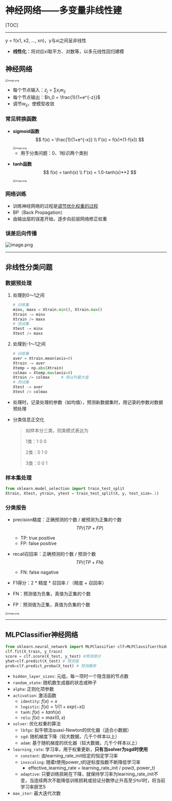 # 神经网络——多变量非线性建

[TOC]

------

y = f(x1, x2, ..., xn)，y与xi之间呈非线性

- **线性化**：将对应xi取平方、对数等，以多元线性回归建模

## 神经网络

<img src="https://upload-images.jianshu.io/upload_images/12014150-3825d8a00f3fde7d.png?imageMogr2/auto-orient/strip%7CimageView2/2/w/1240" alt="image.png" style="zoom:50%;" />

- 每个节点输入：$z_j = \sum x_iw_{ij}$
- 每个节点输出：$h_0 = \frac{1}{1+e^{-z}}$
- 调节$w_{ij}$，使模型收敛

### 常见转换函数

- **sigmoid函数**
  $$
  f(x) = \frac{1}{1+e^{-x}} \\
  f'(x) = f(x)*(1-f(x))
  $$
  

  <img src="https://upload-images.jianshu.io/upload_images/12014150-2e2ee098f29d18f1.png?imageMogr2/auto-orient/strip%7CimageView2/2/w/1240" alt="image.png" style="zoom:50%;" />

  - 用于分类问题：0、1标识两个类别

- **tanh函数**
  $$
  f(x) = tanh(x) \\
  f'(x) = 1.0-tanh(x)**2
  $$
  

  <img src="https://upload-images.jianshu.io/upload_images/12014150-d4e08218a8926cb5.png?imageMogr2/auto-orient/strip%7CimageView2/2/w/1240" alt="image.png" style="zoom:50%;" />

### 网络训练

- 训练神经网络的过程是<u>调节优化权重的过程</u>
- BP（Back Propagation）
- 由输出层的误差开始，逐步向前层网络修正权重

### 误差后向传播

![image.png](https://upload-images.jianshu.io/upload_images/12014150-1b58e9fc5388d43b.png?imageMogr2/auto-orient/strip%7CimageView2/2/w/1240)

------

## 非线性分类问题

### 数据预处理

1. 处理到0～1之间

   ```python
   # 训练集
   minx, maxx = Xtrain.min(), Xtrain.max()
   Xtrain -= minx
   Xtrain /= maxx
   # 测试集
   Xtest -= minx
   Xtest /= maxx
   ```

2. 处理到-1～1之间

   ```python
   # 训练集
   aver = Xtrain.mean(axis=0)
   Xtrain -= aver
   Xtemp = np.abs(Xtrain)
   colmax = Xtemp.max(axis=0)
   Xtrain /= colmax		# 除以列最大值
   # 测试集
   Xtest -= aver
   Xtest /= colmax
   ```

- 处理时，记录处理的参数（如均值），预测新数据集时，用记录的参数对数据预处理

- 分类信息正交化

  > 如样本分三类，则类模式表达为
  >
  > 1类：1 0 0
  >
  > 2类：0 1 0
  >
  > 3类：0 0 1

### 样本集处理

```python
from sklearn.model_selection import train_test_split
Xtrain, Xtest, ytrain, ytest = train_test_split(X, y, test_size=.1)
```

### 分类报告

- precision精度：正确预测的个数 / 被预测为正集的个数
  $$
  TP/(TP + FP)
  $$

  - TP: true positive
  - FP: false positive

- recall召回率：正确预测的个数 / 预测个数
  $$
  TP / (TP + FN)
  $$

  - FN: false nagative

- F1得分：2 \* 精度 \* 召回率 / （精度 + 召回率）

- FN：预测值为负集，真值为正集的个数

- FP：预测值为正集，真值为负集的个数

<img src="https://upload-images.jianshu.io/upload_images/12014150-bf8b4f2bbe11137e.png?imageMogr2/auto-orient/strip%7CimageView2/2/w/1240" alt="image.png" style="zoom:50%;" />

------

## MLPClassifier神经网络

```python
from sklearn.neural_network import MLPClassifier clf=MLPClassifier(hidden_layer_sizes=(100,), alpha=1e-5, random_state=1)
clf.fit(X_train, y_train)
score = clf.score(X_test, y_test) #预测得分 
yhat=clf.predict(X_test) # 预测值 
prob=clf.predict_proba(X_test) # 预测概率
```

- `hidden_layer_sizes`: 元组，每一项时一个隐含层的节点数
- `random_state`: 随机数生成器的状态或种子
- `alpha`: 正则化项参数
- `activation`: 激活函数
  - `identity`: $f(x) = x$
  - `logistic`: $f(x)=1/(1+exp(-x))$
  - `tanh`: $f(x)=tanh(x)$
  - `relu`: $f(x) = max(0,x)$
- `solver`: 优化权重的算法
  - `lbfgs`: 拟牛顿法quasi-Newton的优化器（适合小数据）
  - `sgd`: 随机梯度下降（较大数据，几千个样本以上）
  - `adam`: 基于随机梯度的优化器（较大数据，几千个样本以上）
- `learning_rate`: 学习率，用于权重更新，**只有当solver为sgd时使用**
  - `constant`: 由learning_rate_init给定的恒定学习率
  - `invscaling`: 随着t使用power_t的逆标度指数不断降低学习率
    - effective_learning_rate = learning_rate_init / pow(t, power_t)
  - `adaptive`: 只要训练损耗在下降，就保持学习率为learning_rate_init不变，当连续两次不能降低训练损耗或验证分数停止升高至少to1时，将当前学习率厨艺5
- `max_iter`: 最大迭代次数